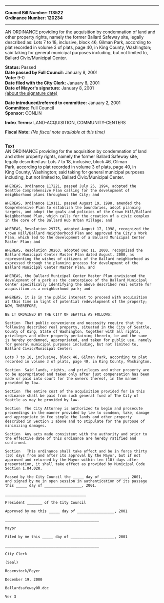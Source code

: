 * * * * *  
  
**Council Bill Number: [](#h0)[](#h2)113522**   
**Ordinance Number: 120234**  
  
* * * * *  
  
AN ORDINANCE providing for the acquisition by condemnation of land and other property rights, namely the former Ballard Safeway site, legally described as: Lots 7 to 18, inclusive, block 46, Gilman Park, according to plat recorded in volume 3 of plats, page 40, in King County, Washington; said taking for general municipal purposes including, but not limited to, Ballard Civic/Municipal Center.  
  
**Status:** Passed   
**Date passed by Full Council:** January 8, 2001   
**Vote:** 9-0   
**Date filed with the City Clerk:** January 8, 2001   
**Date of Mayor's signature:** January 8, 2001   
[(about the signature date)](/~public/approvaldate.htm)   
  
  
**Date introduced/referred to committee:** January 2, 2001   
**Committee:** Full Council   
**Sponsor:** CONLIN   
  
**Index Terms:** LAND-ACQUISITION, COMMUNITY-CENTERS  
  
**Fiscal Note:** *(No fiscal note available at this time)*  
  
* * * * *  
  
**Text**  
    AN ORDINANCE providing for the acquisition by condemnation of land  
    and other property rights, namely the former Ballard Safeway site,  
    legally described as: Lots 7 to 18, inclusive, block 46, Gilman  
    Park, according to plat recorded in volume 3 of plats, page 40, in  
    King County, Washington; said taking for general municipal purposes  
    including, but not limited to, Ballard Civic/Municipal Center.  
  
    WHEREAS, Ordinance 117221, passed July 25, 1994, adopted the  
    Seattle Comprehensive Plan calling for the development of  
    neighborhood plans throughout the City; and  
  
    WHEREAS, Ordinance 119111, passed August 19, 1998, amended the  
    Comprehensive Plan to establish the boundaries, adopt planning  
    targets, and adopt the goals and policies of the Crown Hill/Ballard  
    Neighborhood Plan, which calls for the creation of a civic complex  
    in the core of the Ballard Hub Urban Village; and  
  
    WHEREAS, Resolution 29775, adopted August 17, 1998, recognized the  
    Crown Hill/Ballard Neighborhood Plan and approved the City's Work  
    Plan, which led to the development of a Ballard Municipal Center  
    Master Plan; and  
  
    WHEREAS, Resolution 30263, adopted Dec 11, 2000, recognized the  
    Ballard Municipal Center Master Plan dated August, 2000, as  
    representing the wishes of citizens of the Ballard neighborhood as  
    expressed through the planning process for development of the  
    Ballard Municipal Center Master Plan; and  
  
    WHEREAS, the Ballard Municipal Center Master Plan envisioned the  
    development of a park as the centerpiece of the Ballard Municipal  
    Center specifically identifying the above described real estate for  
    acquisition as a neighborhood park; and  
  
    WHEREAS, it is in the public interest to proceed with acquisition  
    at this time in light of potential redevelopment of the property;  
    NOW, THEREFORE,  
  
    BE IT ORDAINED BY THE CITY OF SEATTLE AS FOLLOWS:  
  
    Section  That public convenience and necessity require that the  
    following described real property, situated in the City of Seattle,  
    County of King, State of Washington, together with all rights,  
    privileges and other property pertaining thereto, be and the same  
    is hereby condemned, appropriated, and taken for public use, namely  
    for general municipal purposes including, but not limited to,  
    Ballard Civic/Municipal Center:  
  
    Lots 7 to 18, inclusive, block 46, Gilman Park, according to plat  
    recorded in volume 3 of plats, page 40, in King County, Washington.  
  
    Section  Said lands, rights, and privileges and other property are  
    to be appropriated and taken only after just compensation has been  
    made or paid into court for the owners thereof, in the manner  
    provided by law.  
  
    Section  The entire cost of the acquisition provided for in this  
    ordinance shall be paid from such general fund of The City of  
    Seattle as may be provided by law.  
  
    Section  The City Attorney is authorized to begin and prosecute  
    proceedings in the manner provided by law to condemn, take, damage  
    and appropriate in fee simple the lands and other property  
    described in Section 1 above and to stipulate for the purpose of  
    minimizing damages.  
  
    Section  Any acts made consistent with the authority and prior to  
    the effective date of this ordinance are hereby ratified and  
    confirmed.  
  
    Section   This ordinance shall take effect and be in force thirty  
    (30) days from and after its approval by the Mayor, but if not  
    approved and returned by the Mayor within ten (10) days after  
    presentation, it shall take effect as provided by Municipal Code  
    Section 1.04.020.  
  
    Passed by the City Council the _____ day of ____________, 2001,  
    and signed by me in open session in authentication of its passage  
    this _____ day of _________________, 2001.  
  
    _____________________________________  
  
    President _______ of the City Council  
  
    Approved by me this _____ day of _________________, 2001  
  
    ___________________________________________  
  
    Mayor  
  
    Filed by me this _____ day of ____________________, 2001  
  
    ___________________________________________  
  
    City Clerk  
  
    (Seal)  
  
    Rosenstock/Peyer  
  
    December 19, 2000  
  
    BallardsafewayOR.doc  
  
    Ver 3  
